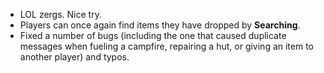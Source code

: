 * LOL zergs. Nice try.
* Players can once again find items they have dropped by **Searching**.
* Fixed a number of bugs (including the one that caused duplicate messages when fueling a campfire, repairing a hut, or giving an item to another player) and typos.
